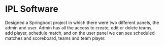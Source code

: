 # IPL Software
Designed a Springboot project in which there were two different panels, the admin and user. Admin has all the
access to create, edit or delete teams, add player, schedule match, and on the
user panel we can see scheduled matches and scoreboard, teams and team
player.
